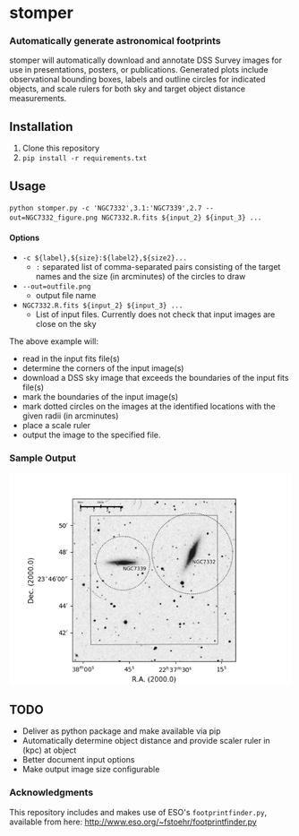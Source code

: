 # stomper 
### Automatically generate astronomical footprints

stomper will automatically download and annotate DSS Survey images for use in presentations, posters, or publications.  Generated plots include observational bounding boxes, labels and outline circles for indicated objects, and scale rulers for both sky and target object distance measurements.

## Installation  

1.  Clone this repository
2.  `pip install -r requirements.txt`

## Usage

`python stomper.py -c 'NGC7332',3.1:'NGC7339',2.7 --out=NGC7332_figure.png NGC7332.R.fits ${input_2} ${input_3} ... `

#### Options

*  `-c ${label},${size}:${label2},${size2}...`
    *  `:` separated list of comma-separated pairs consisting of the target names and the size (in arcminutes) of the circles to draw
*  `--out=outfile.png`
    *  output file name
*  `NGC7332.R.fits ${input_2} ${input_3} ...` 
    *  List of input files.  Currently does not check that input images are close on the sky
    
The above example will:
 
 *  read in the input fits file(s)
 *  determine the corners of the input image(s)
 *  download a DSS sky image that exceeds the boundaries of the input fits file(s)
 *  mark the boundaries of the input image(s)
 *  mark dotted circles on the images at the identified locations with the given radii (in arcminutes)
 *  place a scale ruler 
 *  output the image to the specified file.   
 
 
 ### Sample Output
 
 ![NGC7332 test image](test.png)
 
 ## TODO
 
 *  Deliver as python package and make available via pip
 *  Automatically determine object distance and provide scaler ruler in (kpc) at object
 *  Better document input options
 *  Make output image size configurable
 
 
 ### Acknowledgments
 
 This repository includes and makes use of ESO's `footprintfinder.py`, available from here:  http://www.eso.org/~fstoehr/footprintfinder.py
